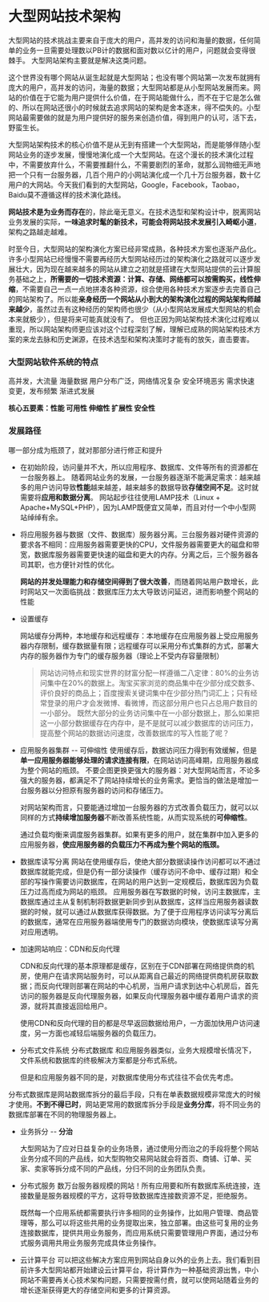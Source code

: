 # 大型网站技术架构

大型网站的技术挑战主要来自于庞大的用户，高并发的访问和海量的数据，任何简单的业务一旦需要处理数以PB计的数据和面对数以亿计的用户，问题就会变得很棘手。
大型网站架构主要就是解决这类问题。

这个世界没有哪个网站从诞生起就是大型网站；也没有哪个网站第一次发布就拥有庞大的用户，高并发的访问，海量的数据；大型网站都是从小型网站发展而来。网站的价值在于它能为用户提供什么价值，在于网站能做什么，而不在于它是怎么做的、所以在网站还很小的时候就去追求网站的架构是舍本逐末，得不偿失的。小型网站最需要做的就是为用户提供好的服务来创造价值，得到用户的认可，活下去，野蛮生长。

大型网站架构技术的核心价值不是从无到有搭建一个大型网站，而是能够伴随小型网站业务的逐步发展，慢慢地演化成一个大型网站。在这个漫长的技术演化过程中，不需要放弃什么，不需要推翻什么，不需要剧烈的革命，就那么润物细无声地把一个只有一台服务器，几百个用户的小网站演化成一个几十万台服务器，数十亿用户的大网站。今天我们看到的大型网站，Google，Facebook，Taobao，Baidu莫不遵循这样的技术演化路线。

**网站技术是为业务而存在**的，除此毫无意义。在技术选型和架构设计中，脱离网站业务发展的实际，**一味追求时髦的新技术，可能会将网站技术发展引入崎岖小道**，架构之路越走越难。

 时至今日，大型网站的架构演化方案已经非常成熟，各种技术方案也逐渐产品化。
许多小型网站已经慢慢不需要再经历大型网站经历过的架构演化之路就可以逐步发展壮大，因为现在越来越多的网站从建立之初就是搭建在大型网站提供的云计算服务基础之上，**所需要的一切技术资源：计算、存储、网络都可以按需购买，线性伸缩**，不需要自己一点一点地拼凑各种资源，综合使用各种技术方案逐步去完善自己的网站架构了。所以能**亲身经历一个网站从小到大的架构演化过程的网站架构师越来越少**，虽然过去有这种经历的架构师也很少（从小型网站发展成大型网站的机会本来就极少），但是将来可能真就没有了。
但也正因为网站架构技术演化过程难以重现，所以网站架构师更应该对这个过程深刻了解，理解已成熟的网站架构技术方案的来龙去脉和历史渊源，在技术选型和架构决策时才能有的放矢，直击要害。

### 大型网站软件系统的特点

高并发，大流量 海量数据  用户分布广泛，网络情况复杂  安全环境恶劣  需求快速变更，发布频繁  渐进式发展

**核心五要素：性能 可用性 伸缩性 扩展性 安全性**

### 发展路径

哪一部分成为瓶颈了，就对那部分进行修正和提升

- 在初始阶段，访问量并不大，所以应用程序、数据库、文件等所有的资源都在一台服务器上。
  随着网站业务的发展，一台服务器逐渐不能满足需求：越来越多的用户访问导致**性能**越来越差，越来越多的数据导致**存储空间不足**。这时就需要将**应用和数据分离**。
  网站起步往往使用LAMP技术（Linux + Apache+MySQL+PHP），因为LAMP既便宜又简单，而且对付一个中小型网站绰绰有余。

- 将应用服务器与数据（文件、数据库）服务器分离。三台服务器对硬件资源的要求各不相同：应用服务器需要更快的CPU，文件服务器需要更大的磁盘和带宽，数据库服务器需要更快速的磁盘和更大的内存。分离之后，三个服务器各司其职，也方便针对性的优化。

  **网站的并发处理能力和存储空间得到了很大改善**，而随着网站用户数增长，此时网站又一次面临挑战：数据库压力太大导致访问延迟，进而影响整个网站的性能

- 设置缓存

  网站缓存分两种，本地缓存和远程缓存：本地缓存在应用服务器上受应用服务器内存限制，缓存数据量有限；远程缓存可以采用分布式集群的方式，部署大内存的服务器作为专门的缓存服务器（理论上不受内存容量限制）

  > 网站访问特点和现实世界的财富分配一样遵循二八定律：80%的业务访问集中在20%的数据上。淘宝买家浏览的商品集中在少部分成交数多、评价良好的商品上；百度搜索关键词集中在少部分热门词汇上；只有经常登录的用户才会发微博、看微博，而这部分用户也只占总用户数目的一小部分。
  > 既然大部分的业务访问集中在一小部分数据上，那么如果把这一小部分数据缓存在内存中，是不是就可以减少数据库的访问压力，提高整个网站的数据访问速度，改善数据库的写入性能了呢？

- 应用服务器集群 -- 可伸缩性
  使用缓存后，数据访问压力得到有效缓解，但是**单一应用服务器能够处理的请求连接有限**，在网站访问高峰期，应用服务器成为整个网站的瓶颈。
  不要企图更换更强大的服务器：对大型网站而言，不论多强大的服务器，都满足不了网站持续增长的业务需求。更恰当的做法是增加一台服务器以分担原有服务器的访问和存储压力。

  对网站架构而言，只要能通过增加一台服务器的方式改善负载压力，就可以以同样的方式**持续增加服务器**不断改善系统性能，从而实现系统的**可伸缩性**。

  通过负载均衡来调度服务器集群。如果有更多的用户，就在集群中加入更多的应用服务器，**使应用服务器的负载压力不再成为整个网站的瓶颈。**

- 数据库读写分离
  网站在使用缓存后，使绝大部分数据读操作访问都可以不通过数据库就能完成，但是仍有一部分读操作（缓存访问不命中、缓存过期）和全部的写操作需要访问数据库，在网站的用户达到一定规模后，数据库因为负载压力过高而成为网站的瓶颈。
  应用服务器在写数据的时候，访问主数据库，主数据库通过主从复制机制将数据更新同步到从数据库，这样当应用服务器读数据的时候，就可以通过从数据库获得数据。为了便于应用程序访问读写分离后的数据库，通常在应用服务器端使用专门的数据访向模块，使数据库读写分离对应用透明。

- 加速网站响应：CDN和反向代理

  CDN和反向代理的基本原理都是缓存，区别在于CDN部署在网络提供商的机房，使用户在请求网站服务时，可以从距离自己最近的网络提供商机房获取数据；而反向代理则部署在网站的中心机房，当用户请求到达中心机房后，首先访问的服务器是反向代理服务器，如果反向代理服务器中缓存着用户请求的资源，就将其直接返回给用户。

  使用CDN和反向代理的目的都是尽早返回数据给用户，一方面加快用户访问速度，另一方面也减轻后端服务器的负载压力。

- 分布式文件系统 分布式数据库
  和应用服务器类似，业务大规模增长情况下，文件系统和数据库的终极解决方案都是分布式系统。

  但是和应用服务器不同的是，对数据库使用分布式往往不会优先考虑。

分布式数据库是网站数据库拆分的最后手段，只有在单表数据规模非常庞大的时候才使用。**不到不得已时**，网站更常用的数据库拆分手段是**业务分库**，将不同业务的数据库部署在不同的物理服务器上。

- 业务拆分 -- **分治**

  大型网站为了应对日益复杂的业务场景，通过使用分而治之的手段将整个网站业务分成不同的产品线，如大型购物交易网站就会将首页、商铺、订单、买家、卖家等拆分成不同的产品线，分归不同的业务团队负责。

- 分布式服务
  数万台服务器规模的网站！所有应用要和所有数据库系统连接，连接数量是服务器规模的平方，这将导致数据库连接数资源不足，拒绝服务。

  既然每一个应用系统都需要执行许多相同的业务操作，比如用户管理、商品管理等，那么可以将这些共用的业务提取出来，独立部署。由这些可复用的业务连接数据库，提供共用业务服务，而应用系统只需要管理用户界面，通过分布式服务调用共用业务服务完成具体业务操作。

- 云计算平台
  可以把这些解决方案应用到网站自身以外的业务上去。我们看到目前许多大型网站都开始建设云计算平台，将计算作为一种基础资源出售，中小网站不需要再关心技术架构问题，只需要按需付费，就可以使网站随着业务的增长逐渐获得更大的存储空间和更多的计算资源。





